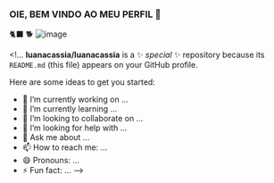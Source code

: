 ### OIE, BEM VINDO AO MEU PERFIL 👋

🐈‍⬛ 🐕‍
![image](https://user-images.githubusercontent.com/132674929/236488263-a14ad902-ca9b-4301-9631-1306ff0ab60e.png)



<!...
**luanacassia/luanacassia** is a ✨ _special_ ✨ repository because its `README.md` (this file) appears on your GitHub profile.

Here are some ideas to get you started:

- 🔭 I’m currently working on ...
- 🌱 I’m currently learning ...
- 👯 I’m looking to collaborate on ...
- 🤔 I’m looking for help with ...
- 💬 Ask me about ...
- 📫 How to reach me: ...
- 😄 Pronouns: ...
- ⚡ Fun fact: ...
-->
